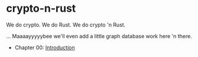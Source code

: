 # crypto-n-rust
We do crypto. We do Rust. We do crypto 'n Rust.

... Maaaayyyyybee we'll even add a little graph database work here 'n there.

* Chapter 00: [Introduction](00-intro.md)

